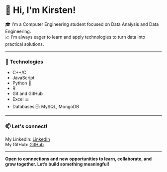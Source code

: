 # 🌷 Hi, I'm Kirsten!

🎓 I'm a Computer Engineering student focused on Data Analysis and Data Engineering.  
📈 I'm always eager to learn and apply technologies to turn data into practical solutions.

---

### 💼 Technologies

- C++/C
- JavaScript
- Python 🐍
- R
- Git and GitHub
- Excel 📊
- Databases 🗄️: MySQL, MongoDB

---

### 📫 Let's connect!

My LinkedIn: [LinkedIn](https://www.linkedin.com/in/kirstenconcepcion/)  
My GitHub: [GitHub](https://github.com/KirstenLuz)

---

**Open to connections and new opportunities to learn, collaborate, and grow together. Let’s build something meaningful!**
